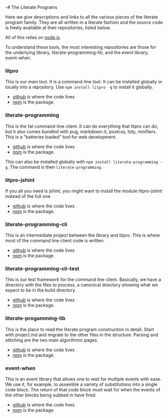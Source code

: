-# The Literate Programs

Here we give descriptions and links to all the various pieces of the literate
program family. They are all written in a literate fashion and the source code
is freely available at their repositories, listed below. 

All of this relies on [node.js](https://nodejs.org/en/).

To understand these tools, the most interesting repositories are those for the
underlying library, literate-programming-lib, and the event library,
event-when. 

### litpro

This is our main tool. It is a command-line tool. It can be installed globally
or locally into a repository. Use `npm install litpro -g` to install it
globally. 

* [github](https://github.com/jostylr/litpro) is where the code lives
* [npm](https://www.npmjs.com/package/litpro) is the package. 

### literate-programming

This is the fat command-line client. It can do everything that litpro can do,
but it also comes bundled with pug, markdown-it, postcss, tidy, minifiers.
This is a "batteries loaded" tool for web development. 

* [github](https://github.com/jostylr/literate-programming) is where the code lives
* [npm](https://www.npmjs.com/package/literate-programming) is the package. 

This can also be installed globally with `npm install literate-programming
-g`. The command is then `literate-programming`. 

### litpro-jshint

If you all you need is jshint, you might want to install the module
litpro-jshint instead of the full one.  

* [github](https://github.com/jostylr/literate-programming) is where the code
  lives
* [npm](https://www.npmjs.com/package/literate-programming) is the package. 

### literate-programming-cli

This is an intermediate project between the library and litpro. This is where
most of the command line client code is written. 

* [github](https://github.com/jostylr/literate-programming-cli) is where the code
  lives
* [npm](https://www.npmjs.com/package/literate-programming-cli) is the package. 

### literate-programming-cli-test

This is our test framework for the command line client. Basically, we have a
directory with the files to process, a canonical directory showing what we
expect to be in the build directory. 

* [github](https://github.com/jostylr/literate-programming-cli-test) is where
  the code lives
* [npm](https://www.npmjs.com/package/literate-programming-cli-test) is the
  package. 

### literate-progamming-lib

This is the place to read the literate program construction in detail. Start
with project.md and migrate to the other files in the structure. Parsing and
stitching are the two main algorithmic pages. 

* [github](https://github.com/jostylr/literate-programming-lib) is where the code
  lives
* [npm](https://www.npmjs.com/package/literate-programming-lib) is the package. 

### event-when

This is an event library that allows one to wait for multiple events with
ease. We use it, for example, to assemble a variety of substitutions into a
single code block. The return of that code block must wait for when the events
of the other blocks being subbed in have fired. 

* [github](https://github.com/jostylr/event-when) is where the code
  lives
* [npm](https://www.npmjs.com/package/event-when) is the package. 
